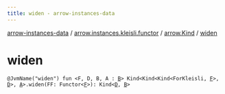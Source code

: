 ```yaml
---
title: widen - arrow-instances-data
---
```


[arrow-instances-data](../../index.html) / [arrow.instances.kleisli.functor](../index.html) / [arrow.Kind](index.html) / [widen](./widen.html)

# widen

`@JvmName("widen") fun <F, D, B, A : `[`B`](widen.html#B)`> Kind<Kind<Kind<ForKleisli, `[`F`](widen.html#F)`>, `[`D`](widen.html#D)`>, `[`A`](widen.html#A)`>.widen(FF: Functor<`[`F`](widen.html#F)`>): Kind<`[`D`](widen.html#D)`, `[`B`](widen.html#B)`>`
